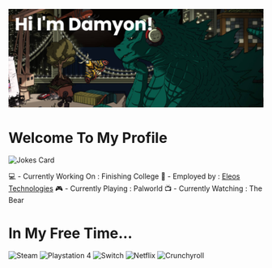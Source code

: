 ![header](./banner.png)
# Welcome To My Profile
![Jokes Card](https://readme-jokes.vercel.app/api)

💻 - Currently Working On : Finishing College
💼 - Employed by : [Eleos Technologies](github.com/DamyonOEleos)
🎮 - Currently Playing : Palworld
📺 - Currently Watching : The Bear

# In My Free Time...
![Steam](https://img.shields.io/badge/steam-%23000000.svg?style=for-the-badge&logo=steam&logoColor=white) ![Playstation 4](https://img.shields.io/badge/Playstation%204-003791?style=for-the-badge&logo=playstation-4&logoColor=white) ![Switch](https://img.shields.io/badge/Switch-E60012?style=for-the-badge&logo=nintendo-switch&logoColor=white) ![Netflix](https://img.shields.io/badge/Netflix-E50914?style=for-the-badge&logo=netflix&logoColor=white) ![Crunchyroll](https://img.shields.io/badge/Crunchyroll-F47521?style=for-the-badge&logo=crunchyroll&logoColor=white)
